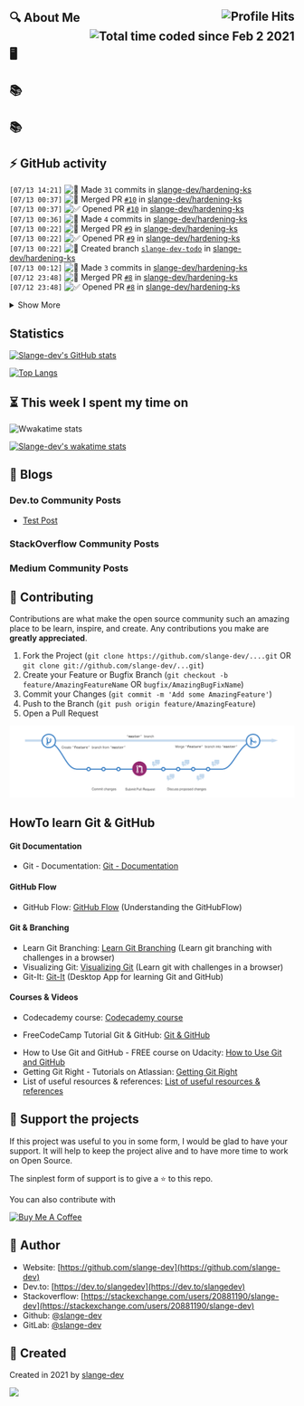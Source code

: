 ## :mag: About Me <img align="right" alt="Profile Hits" src="https://komarev.com/ghpvc/?username=slange-dev&style=flat-square"> <a href="https://wakatime.com/@b9ca06e8-3961-4e7b-89c7-a5697a293916"><img align="right" src="https://wakatime.com/badge/user/b9ca06e8-3961-4e7b-89c7-a5697a293916.svg" alt="Total time coded since Feb 2 2021" /></a>

## :desktop_computer:


## :books:


## :books:


## :zap: GitHub activity

<!--START_SECTION:activity-->
`[07/13 14:21]` <img alt="📝" src="https://github.com/cheesits456/github-activity-readme/raw/master/icons/commit.png" align="top" height="18"> Made `31` commits in [slange-dev/hardening-ks](https://github.com/slange-dev/hardening-ks)  
`[07/13 00:37]` <img alt="🎉" src="https://github.com/cheesits456/github-activity-readme/raw/master/icons/merge.png" align="top" height="18"> Merged PR [`#10`](https://github.com//slange-dev/hardening-ks/pull/10 'Update issue templates') in [slange-dev/hardening-ks](https://github.com/slange-dev/hardening-ks)  
`[07/13 00:37]` <img alt="✅" src="https://github.com/cheesits456/github-activity-readme/raw/master/icons/pr-open.png" align="top" height="18"> Opened PR [`#10`](https://github.com//slange-dev/hardening-ks/pull/10 'Update issue templates') in [slange-dev/hardening-ks](https://github.com/slange-dev/hardening-ks)  
`[07/13 00:36]` <img alt="📝" src="https://github.com/cheesits456/github-activity-readme/raw/master/icons/commit.png" align="top" height="18"> Made `4` commits in [slange-dev/hardening-ks](https://github.com/slange-dev/hardening-ks)  
`[07/13 00:22]` <img alt="🎉" src="https://github.com/cheesits456/github-activity-readme/raw/master/icons/merge.png" align="top" height="18"> Merged PR [`#9`](https://github.com//slange-dev/hardening-ks/pull/9 'Update todo section') in [slange-dev/hardening-ks](https://github.com/slange-dev/hardening-ks)  
`[07/13 00:22]` <img alt="✅" src="https://github.com/cheesits456/github-activity-readme/raw/master/icons/pr-open.png" align="top" height="18"> Opened PR [`#9`](https://github.com//slange-dev/hardening-ks/pull/9 'Update todo section') in [slange-dev/hardening-ks](https://github.com/slange-dev/hardening-ks)  
`[07/13 00:22]` <img alt="📂" src="https://github.com/cheesits456/github-activity-readme/raw/master/icons/create-branch.png" align="top" height="18"> Created branch [`slange-dev-todo`](https://github.com/slange-dev/hardening-ks/tree/slange-dev-todo) in [slange-dev/hardening-ks](https://github.com/slange-dev/hardening-ks)  
`[07/13 00:12]` <img alt="📝" src="https://github.com/cheesits456/github-activity-readme/raw/master/icons/commit.png" align="top" height="18"> Made `3` commits in [slange-dev/hardening-ks](https://github.com/slange-dev/hardening-ks)  
`[07/12 23:48]` <img alt="🎉" src="https://github.com/cheesits456/github-activity-readme/raw/master/icons/merge.png" align="top" height="18"> Merged PR [`#8`](https://github.com//slange-dev/hardening-ks/pull/8 'Update CHANGELOG.md') in [slange-dev/hardening-ks](https://github.com/slange-dev/hardening-ks)  
`[07/12 23:48]` <img alt="✅" src="https://github.com/cheesits456/github-activity-readme/raw/master/icons/pr-open.png" align="top" height="18"> Opened PR [`#8`](https://github.com//slange-dev/hardening-ks/pull/8 'Update CHANGELOG.md') in [slange-dev/hardening-ks](https://github.com/slange-dev/hardening-ks)  

<details><summary>Show More</summary>

`[07/12 23:48]` <img alt="📂" src="https://github.com/cheesits456/github-activity-readme/raw/master/icons/create-branch.png" align="top" height="18"> Created branch [`slange-dev-patch-2`](https://github.com/slange-dev/hardening-ks/tree/slange-dev-patch-2) in [slange-dev/hardening-ks](https://github.com/slange-dev/hardening-ks)  
`[07/12 23:47]` <img alt="📝" src="https://github.com/cheesits456/github-activity-readme/raw/master/icons/commit.png" align="top" height="18"> Made `2` commits in [slange-dev/hardening-ks](https://github.com/slange-dev/hardening-ks)  
`[07/12 23:47]` <img alt="🎉" src="https://github.com/cheesits456/github-activity-readme/raw/master/icons/merge.png" align="top" height="18"> Merged PR [`#7`](https://github.com//slange-dev/hardening-ks/pull/7 'Release: 0.0.1') in [slange-dev/hardening-ks](https://github.com/slange-dev/hardening-ks)  
`[07/12 23:47]` <img alt="✅" src="https://github.com/cheesits456/github-activity-readme/raw/master/icons/pr-open.png" align="top" height="18"> Opened PR [`#7`](https://github.com//slange-dev/hardening-ks/pull/7 'Release: 0.0.1') in [slange-dev/hardening-ks](https://github.com/slange-dev/hardening-ks)  
`[07/12 23:47]` <img alt="📂" src="https://github.com/cheesits456/github-activity-readme/raw/master/icons/create-branch.png" align="top" height="18"> Created branch [`slange-dev-changelog`](https://github.com/slange-dev/hardening-ks/tree/slange-dev-changelog) in [slange-dev/hardening-ks](https://github.com/slange-dev/hardening-ks)  
`[07/12 23:45]` <img alt="📝" src="https://github.com/cheesits456/github-activity-readme/raw/master/icons/commit.png" align="top" height="18"> Made `2` commits in [slange-dev/hardening-ks](https://github.com/slange-dev/hardening-ks)  
`[07/12 23:45]` <img alt="🎉" src="https://github.com/cheesits456/github-activity-readme/raw/master/icons/merge.png" align="top" height="18"> Merged PR [`#6`](https://github.com//slange-dev/hardening-ks/pull/6 'Update README.md') in [slange-dev/hardening-ks](https://github.com/slange-dev/hardening-ks)  
`[07/12 23:44]` <img alt="✅" src="https://github.com/cheesits456/github-activity-readme/raw/master/icons/pr-open.png" align="top" height="18"> Opened PR [`#6`](https://github.com//slange-dev/hardening-ks/pull/6 'Update README.md') in [slange-dev/hardening-ks](https://github.com/slange-dev/hardening-ks)  
`[07/12 23:44]` <img alt="📂" src="https://github.com/cheesits456/github-activity-readme/raw/master/icons/create-branch.png" align="top" height="18"> Created branch [`slange-dev-release-test`](https://github.com/slange-dev/hardening-ks/tree/slange-dev-release-test) in [slange-dev/hardening-ks](https://github.com/slange-dev/hardening-ks)  
`[07/12 23:43]` <img alt="🎉" src="https://github.com/cheesits456/github-activity-readme/raw/master/icons/merge.png" align="top" height="18"> Merged PR [`#5`](https://github.com//slange-dev/hardening-ks/pull/5 'Update issue templates') in [slange-dev/hardening-ks](https://github.com/slange-dev/hardening-ks)  
`[07/12 23:43]` <img alt="📝" src="https://github.com/cheesits456/github-activity-readme/raw/master/icons/commit.png" align="top" height="18"> Made `3` commits in [slange-dev/hardening-ks](https://github.com/slange-dev/hardening-ks)  
`[07/12 23:42]` <img alt="✅" src="https://github.com/cheesits456/github-activity-readme/raw/master/icons/pr-open.png" align="top" height="18"> Opened PR [`#5`](https://github.com//slange-dev/hardening-ks/pull/5 'Update issue templates') in [slange-dev/hardening-ks](https://github.com/slange-dev/hardening-ks)  
`[07/12 23:42]` <img alt="📂" src="https://github.com/cheesits456/github-activity-readme/raw/master/icons/create-branch.png" align="top" height="18"> Created branch [`slange-dev-patch-1`](https://github.com/slange-dev/hardening-ks/tree/slange-dev-patch-1) in [slange-dev/hardening-ks](https://github.com/slange-dev/hardening-ks)  
`[07/12 23:41]` <img alt="📝" src="https://github.com/cheesits456/github-activity-readme/raw/master/icons/commit.png" align="top" height="18"> Made `4` commits in [slange-dev/hardening-ks](https://github.com/slange-dev/hardening-ks)  
`[07/12 23:34]` <img alt="🎉" src="https://github.com/cheesits456/github-activity-readme/raw/master/icons/merge.png" align="top" height="18"> Merged PR [`#3`](https://github.com//slange-dev/hardening-ks/pull/3 'Update issue templates') in [slange-dev/hardening-ks](https://github.com/slange-dev/hardening-ks)  
`[07/12 23:34]` <img alt="📂" src="https://github.com/cheesits456/github-activity-readme/raw/master/icons/create-branch.png" align="top" height="18"> Created branch [`slange-dev-issue-template`](https://github.com/slange-dev/hardening-ks/tree/slange-dev-issue-template) in [slange-dev/hardening-ks](https://github.com/slange-dev/hardening-ks)  
`[07/12 23:34]` <img alt="📝" src="https://github.com/cheesits456/github-activity-readme/raw/master/icons/commit.png" align="top" height="18"> Made `1` commit in [slange-dev/hardening-ks](https://github.com/slange-dev/hardening-ks)  
`[07/12 23:34]` <img alt="✅" src="https://github.com/cheesits456/github-activity-readme/raw/master/icons/pr-open.png" align="top" height="18"> Opened PR [`#3`](https://github.com//slange-dev/hardening-ks/pull/3 'Update issue templates') in [slange-dev/hardening-ks](https://github.com/slange-dev/hardening-ks)  
`[07/12 23:13]` <img alt="🎉" src="https://github.com/cheesits456/github-activity-readme/raw/master/icons/merge.png" align="top" height="18"> Merged PR [`#2`](https://github.com//slange-dev/hardening-ks/pull/2 'Create auto_release.yml') in [slange-dev/hardening-ks](https://github.com/slange-dev/hardening-ks)  
`[07/12 23:13]` <img alt="📝" src="https://github.com/cheesits456/github-activity-readme/raw/master/icons/commit.png" align="top" height="18"> Made `2` commits in [slange-dev/hardening-ks](https://github.com/slange-dev/hardening-ks)  
`[07/12 23:13]` <img alt="✅" src="https://github.com/cheesits456/github-activity-readme/raw/master/icons/pr-open.png" align="top" height="18"> Opened PR [`#2`](https://github.com//slange-dev/hardening-ks/pull/2 'Create auto_release.yml') in [slange-dev/hardening-ks](https://github.com/slange-dev/hardening-ks)  
`[07/12 23:12]` <img alt="📂" src="https://github.com/cheesits456/github-activity-readme/raw/master/icons/create-branch.png" align="top" height="18"> Created branch [`slange-dev-auto-release`](https://github.com/slange-dev/hardening-ks/tree/slange-dev-auto-release) in [slange-dev/hardening-ks](https://github.com/slange-dev/hardening-ks)  
`[07/12 12:31]` <img alt="📝" src="https://github.com/cheesits456/github-activity-readme/raw/master/icons/commit.png" align="top" height="18"> Made `2` commits in [slange-dev/slange-dev](https://github.com/slange-dev/slange-dev)  
`[07/09 03:41]` <img alt="📝" src="https://github.com/cheesits456/github-activity-readme/raw/master/icons/commit.png" align="top" height="18"> Made `3` commits in [slange-dev/hardening-ks](https://github.com/slange-dev/hardening-ks)  
`[07/09 03:26]` <img alt="📝" src="https://github.com/cheesits456/github-activity-readme/raw/master/icons/commit.png" align="top" height="18"> Made `1` commit in [slange-dev/slange-dev](https://github.com/slange-dev/slange-dev)  
`[07/09 03:14]` <img alt="📝" src="https://github.com/cheesits456/github-activity-readme/raw/master/icons/commit.png" align="top" height="18"> Made `2` commits in [slange-dev/hardening-ks](https://github.com/slange-dev/hardening-ks)  
`[07/09 03:14]` <img alt="🎉" src="https://github.com/cheesits456/github-activity-readme/raw/master/icons/merge.png" align="top" height="18"> Merged PR [`#1`](https://github.com//slange-dev/hardening-ks/pull/1 'Create LICENSE') in [slange-dev/hardening-ks](https://github.com/slange-dev/hardening-ks)  
`[07/09 03:14]` <img alt="✅" src="https://github.com/cheesits456/github-activity-readme/raw/master/icons/pr-open.png" align="top" height="18"> Opened PR [`#1`](https://github.com//slange-dev/hardening-ks/pull/1 'Create LICENSE') in [slange-dev/hardening-ks](https://github.com/slange-dev/hardening-ks)  
`[07/09 03:13]` <img alt="📂" src="https://github.com/cheesits456/github-activity-readme/raw/master/icons/create-branch.png" align="top" height="18"> Created branch [`add-license-1`](https://github.com/slange-dev/hardening-ks/tree/add-license-1) in [slange-dev/hardening-ks](https://github.com/slange-dev/hardening-ks)  
`[07/09 02:55]` <img alt="📝" src="https://github.com/cheesits456/github-activity-readme/raw/master/icons/commit.png" align="top" height="18"> Made `46` commits in [slange-dev/hardening-ks](https://github.com/slange-dev/hardening-ks)  
`[07/08 14:52]` <img alt="📂" src="https://github.com/cheesits456/github-activity-readme/raw/master/icons/create-branch.png" align="top" height="18"> Created branch [`master`](https://github.com/slange-dev/hardening-ks/tree/master) in [slange-dev/hardening-ks](https://github.com/slange-dev/hardening-ks)  
`[07/08 14:52]` <img alt="➕" src="https://github.com/cheesits456/github-activity-readme/raw/master/icons/create-repo.png" align="top" height="18"> Created repository [slange-dev/hardening-ks](https://github.com/slange-dev/hardening-ks)  
`[07/08 14:35]` <img alt="⭐" src="https://github.com/cheesits456/github-activity-readme/raw/master/icons/star.png" align="top" height="18"> Starred [abdalluhmostafa/hardening_linux](https://github.com/abdalluhmostafa/hardening_linux)  
`[07/05 15:58]` <img alt="⭐" src="https://github.com/cheesits456/github-activity-readme/raw/master/icons/star.png" align="top" height="18"> Starred [trimstray/linux-hardening-checklist](https://github.com/trimstray/linux-hardening-checklist)  
`[06/27 23:05]` <img alt="⭐" src="https://github.com/cheesits456/github-activity-readme/raw/master/icons/star.png" align="top" height="18"> Starred [ATAschert/CentOS8_Hardening](https://github.com/ATAschert/CentOS8_Hardening)  
`[06/25 09:48]` <img alt="⭐" src="https://github.com/cheesits456/github-activity-readme/raw/master/icons/star.png" align="top" height="18"> Starred [metal3d/bashsimplecurses](https://github.com/metal3d/bashsimplecurses)  
`[06/18 01:32]` <img alt="📝" src="https://github.com/cheesits456/github-activity-readme/raw/master/icons/commit.png" align="top" height="18"> Made `3` commits in [slange-dev/slange-dev](https://github.com/slange-dev/slange-dev)  
`[06/13 21:52]` <img alt="⭐" src="https://github.com/cheesits456/github-activity-readme/raw/master/icons/star.png" align="top" height="18"> Starred [baudm/ufw-frontends](https://github.com/baudm/ufw-frontends)  
`[06/13 21:10]` <img alt="⭐" src="https://github.com/cheesits456/github-activity-readme/raw/master/icons/star.png" align="top" height="18"> Starred [thctlo/debian-scripts](https://github.com/thctlo/debian-scripts)  
`[06/13 02:39]` <img alt="⭐" src="https://github.com/cheesits456/github-activity-readme/raw/master/icons/star.png" align="top" height="18"> Starred [thctlo/samba4](https://github.com/thctlo/samba4)  
`[06/08 23:29]` <img alt="⭐" src="https://github.com/cheesits456/github-activity-readme/raw/master/icons/star.png" align="top" height="18"> Starred [farag2/Sophia-Script-for-Windows](https://github.com/farag2/Sophia-Script-for-Windows)  
`[06/02 22:17]` <img alt="⭐" src="https://github.com/cheesits456/github-activity-readme/raw/master/icons/star.png" align="top" height="18"> Starred [sadsfae/misc-scripts](https://github.com/sadsfae/misc-scripts)  
`[05/31 12:12]` <img alt="📝" src="https://github.com/cheesits456/github-activity-readme/raw/master/icons/commit.png" align="top" height="18"> Made `2` commits in [slange-dev/slange-dev](https://github.com/slange-dev/slange-dev)  
`[05/23 01:31]` <img alt="⭐" src="https://github.com/cheesits456/github-activity-readme/raw/master/icons/star.png" align="top" height="18"> Starred [junegunn/fzf](https://github.com/junegunn/fzf)  
`[05/21 11:04]` <img alt="⭐" src="https://github.com/cheesits456/github-activity-readme/raw/master/icons/star.png" align="top" height="18"> Starred [threathunters-io/laurel](https://github.com/threathunters-io/laurel)  
`[05/21 09:49]` <img alt="⭐" src="https://github.com/cheesits456/github-activity-readme/raw/master/icons/star.png" align="top" height="18"> Starred [bfuzzy1/auditd-attack](https://github.com/bfuzzy1/auditd-attack)  
`[05/21 09:48]` <img alt="⭐" src="https://github.com/cheesits456/github-activity-readme/raw/master/icons/star.png" align="top" height="18"> Starred [bfuzzy/auditd-attack](https://github.com/bfuzzy/auditd-attack)  
`[05/21 09:45]` <img alt="⭐" src="https://github.com/cheesits456/github-activity-readme/raw/master/icons/star.png" align="top" height="18"> Starred [Neo23x0/auditd](https://github.com/Neo23x0/auditd)  
`[05/21 09:15]` <img alt="⭐" src="https://github.com/cheesits456/github-activity-readme/raw/master/icons/star.png" align="top" height="18"> Starred [pucherot/Pi.Alert](https://github.com/pucherot/Pi.Alert)  
`[05/21 00:53]` <img alt="📝" src="https://github.com/cheesits456/github-activity-readme/raw/master/icons/commit.png" align="top" height="18"> Made `4` commits in [slange-dev/slange-dev](https://github.com/slange-dev/slange-dev)  
`[05/20 15:28]` <img alt="⭐" src="https://github.com/cheesits456/github-activity-readme/raw/master/icons/star.png" align="top" height="18"> Starred [avast/PurpleDome](https://github.com/avast/PurpleDome)  
`[04/27 22:01]` <img alt="⭐" src="https://github.com/cheesits456/github-activity-readme/raw/master/icons/star.png" align="top" height="18"> Starred [bcrowell/when](https://github.com/bcrowell/when)  
`[04/20 04:00]` <img alt="⭐" src="https://github.com/cheesits456/github-activity-readme/raw/master/icons/star.png" align="top" height="18"> Starred [drduh/YubiKey-Guide](https://github.com/drduh/YubiKey-Guide)  
`[04/19 22:35]` <img alt="⭐" src="https://github.com/cheesits456/github-activity-readme/raw/master/icons/star.png" align="top" height="18"> Starred [aide/aide](https://github.com/aide/aide)  
`[04/19 21:48]` <img alt="⭐" src="https://github.com/cheesits456/github-activity-readme/raw/master/icons/star.png" align="top" height="18"> Starred [astarafar/almalinux](https://github.com/astarafar/almalinux)  
`[04/19 21:37]` <img alt="⭐" src="https://github.com/cheesits456/github-activity-readme/raw/master/icons/star.png" align="top" height="18"> Starred [ossec/ossec-docs](https://github.com/ossec/ossec-docs)  
`[04/14 21:34]` <img alt="⭐" src="https://github.com/cheesits456/github-activity-readme/raw/master/icons/star.png" align="top" height="18"> Starred [christoomey/vim-tmux-navigator](https://github.com/christoomey/vim-tmux-navigator)  
`[04/13 15:41]` <img alt="⭐" src="https://github.com/cheesits456/github-activity-readme/raw/master/icons/star.png" align="top" height="18"> Starred [jaclu/tmux-menus](https://github.com/jaclu/tmux-menus)  
`[04/13 15:39]` <img alt="⭐" src="https://github.com/cheesits456/github-activity-readme/raw/master/icons/star.png" align="top" height="18"> Starred [b0o/tmux-autoreload](https://github.com/b0o/tmux-autoreload)  
`[04/13 15:37]` <img alt="⭐" src="https://github.com/cheesits456/github-activity-readme/raw/master/icons/star.png" align="top" height="18"> Starred [tassaron/tmux-df](https://github.com/tassaron/tmux-df)  
`[04/13 15:36]` <img alt="⭐" src="https://github.com/cheesits456/github-activity-readme/raw/master/icons/star.png" align="top" height="18"> Starred [imomaliev/tmux-keyboard-layout](https://github.com/imomaliev/tmux-keyboard-layout)  
`[04/13 15:35]` <img alt="⭐" src="https://github.com/cheesits456/github-activity-readme/raw/master/icons/star.png" align="top" height="18"> Starred [tmux-plugins/tmux-maildir-counter](https://github.com/tmux-plugins/tmux-maildir-counter)  
`[04/13 15:34]` <img alt="⭐" src="https://github.com/cheesits456/github-activity-readme/raw/master/icons/star.png" align="top" height="18"> Starred [tmux-plugins/tmux-cowboy](https://github.com/tmux-plugins/tmux-cowboy)  
`[04/13 11:18]` <img alt="📝" src="https://github.com/cheesits456/github-activity-readme/raw/master/icons/commit.png" align="top" height="18"> Made `16` commits in [slange-dev/tmux-config-testings](https://github.com/slange-dev/tmux-config-testings)  
`[04/13 10:04]` <img alt="⭐" src="https://github.com/cheesits456/github-activity-readme/raw/master/icons/star.png" align="top" height="18"> Starred [arl/gitmux](https://github.com/arl/gitmux)  
`[04/13 09:59]` <img alt="📝" src="https://github.com/cheesits456/github-activity-readme/raw/master/icons/commit.png" align="top" height="18"> Made `10` commits in [slange-dev/tmux-config-testings](https://github.com/slange-dev/tmux-config-testings)  
`[04/13 08:47]` <img alt="🍴" src="https://github.com/cheesits456/github-activity-readme/raw/master/icons/fork.png" align="top" height="18"> Forked [samoshkin/tmux-config](https://github.com/samoshkin/tmux-config) to [slange-dev/tmux-config-testings](https://github.com/slange-dev/tmux-config-testings)  
`[04/13 06:20]` <img alt="⭐" src="https://github.com/cheesits456/github-activity-readme/raw/master/icons/star.png" align="top" height="18"> Starred [tmux-plugins/tmux-logging](https://github.com/tmux-plugins/tmux-logging)  
`[04/13 06:06]` <img alt="⭐" src="https://github.com/cheesits456/github-activity-readme/raw/master/icons/star.png" align="top" height="18"> Starred [lljbash/tmux-update-display](https://github.com/lljbash/tmux-update-display)  

</details>
<!--END_SECTION:activity-->

## Statistics

[![Slange-dev's GitHub stats](https://github-readme-stats.vercel.app/api?username=slange-dev&count_private=true&show_icons=true&theme=dark)](https://github.com/anuraghazra/github-readme-stats)

[![Top Langs](https://github-readme-stats.vercel.app/api/top-langs/?username=slange-dev&langs_count=10&layout=compact&theme=dark)](https://github.com/anuraghazra/github-readme-stats)

## :hourglass_flowing_sand: This week I spent my time on

![Wwakatime stats](https://github-readme-stats-taupe-two.vercel.app/api/wakatime?username=slange_dev&langs_count=10&theme=dark)

[![Slange-dev's wakatime stats](https://github-readme-stats.vercel.app/api/wakatime?username=slange_dev&theme=dark)](https://github.com/anuraghazra/github-readme-stats)

## :memo: Blogs

### Dev.to Community Posts

<!-- DEVTO:START -->
- [Test Post](https://dev.to/slangedev/test-post-1naa)
<!-- DEVTO:END -->

### StackOverflow Community Posts

<!-- STACKOVERFLOW:START -->
<!-- STACKOVERFLOW:END -->

### Medium Community Posts

<!-- MEDIUM:START -->
<!-- MEDIUM:END -->

## :handshake: Contributing

Contributions are what make the open source community such an amazing place to be learn, inspire, and create. Any contributions you make are **greatly appreciated**.

1. Fork the Project (`git clone https://github.com/slange-dev/....git` OR `git clone git://github.com/slange-dev/...git`)
2. Create your Feature or Bugfix Branch (`git checkout -b feature/AmazingFeatureName` OR `bugfix/AmazingBugFixName`)
3. Commit your Changes (`git commit -m 'Add some AmazingFeature'`)
4. Push to the Branch (`git push origin feature/AmazingFeature`)
5. Open a Pull Request

![image](https://github.com/slange-dev/slange-dev/blob/master/github_flow.png?raw=true)

## HowTo learn Git & GitHub

#### Git Documentation
* Git - Documentation: [Git - Documentation](https://git-scm.com/doc)

#### GitHub Flow
* GitHub Flow: [GitHub Flow](https://guides.github.com/introduction/flow/) (Understanding the GitHubFlow)

#### Git & Branching
* Learn Git Branching: [Learn Git Branching](https://learngitbranching.js.org/) (Learn git branching with challenges in a browser)
* Visualizing Git: [Visualizing Git](https://git-school.github.io/visualizing-git/) (Learn git with challenges in a browser)
* Git-It: [Git-It](https://github.com/jlord/git-it-electron) (Desktop App for learning Git and GitHub)

#### Courses & Videos
* Codecademy course: [Codecademy course](https://www.codecademy.com/learn/learn-git)
- FreeCodeCamp Tutorial Git & GitHub: [Git & GitHub](https://www.youtube.com/watch?v=vR-y_2zWrIE&list=PLWKjhJtqVAbkFiqHnNaxpOPhh9tSWMXIF)
* How to Use Git and GitHub - FREE course on Udacity: [How to Use Git and GitHub](https://www.udacity.com/course/how-to-use-git-and-github--ud775#)
* Getting Git Right - Tutorials on Atlassian: [Getting Git Right](https://www.atlassian.com/git)
* List of useful resources & references: [List of useful resources & references](https://gist.github.com/eashish93/3eca6a90fef1ea6e586b7ec211ff72a5)

## :yellow_heart: Support the projects

If this project was useful to you in some form, I would be glad to have your support.  It will help to keep the project alive and to have more time to work on Open Source.

The sinplest form of support is to give a :star: to this repo.

You can also contribute with 

<a href="https://www.buymeacoffee.com/slange.dev" target="_blank">
  <img src="https://www.buymeacoffee.com/assets/img/custom_images/orange_img.png" alt="Buy Me A Coffee" style="height: auto !important;width: auto !important;" >
</a>

## :bust_in_silhouette: Author

* Website: [https://github.com/slange-dev](https://github.com/slange-dev)
* Dev.to: [https://dev.to/slangedev](https://dev.to/slangedev)
* Stackoverflow: [https://stackexchange.com/users/20881190/slange-dev](https://stackexchange.com/users/20881190/slange-dev)
* Github: [@slange-dev](https://github.com/slange-dev)
* GitLab: [@slange-dev](https://gitlab.com/slange-dev)

## :rocket: Created

Created in 2021 by [slange-dev](https://github.com/slange-dev)

<!--
**slange-dev/slange-dev** is a ✨ _special_ ✨ repository because its `README.md` (this file) appears on your GitHub profile.
-->

![](https://hit.yhype.me/github/profile?user_id=74963785)
